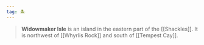 ```yaml
---
tag: 🏝️
---
```


> **Widowmaker Isle** is an island in the eastern part of the [[Shackles]]. It is northwest of [[Whyrlis Rock]] and south of [[Tempest Cay]].








